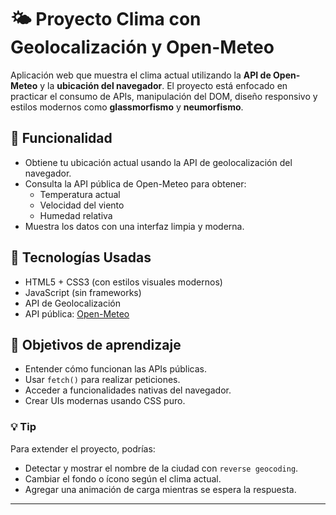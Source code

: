 # 🌤️ Proyecto Clima con Geolocalización y Open-Meteo

Aplicación web que muestra el clima actual utilizando la **API de Open-Meteo** y la **ubicación del navegador**. El proyecto está enfocado en practicar el consumo de APIs, manipulación del DOM, diseño responsivo y estilos modernos como **glassmorfismo** y **neumorfismo**.

## 🚀 Funcionalidad

- Obtiene tu ubicación actual usando la API de geolocalización del navegador.
- Consulta la API pública de Open-Meteo para obtener:
  - Temperatura actual
  - Velocidad del viento
  - Humedad relativa
- Muestra los datos con una interfaz limpia y moderna.

## 🧠 Tecnologías Usadas

- HTML5 + CSS3 (con estilos visuales modernos)
- JavaScript (sin frameworks)
- API de Geolocalización
- API pública: [Open-Meteo](https://open-meteo.com/)

## 📝 Objetivos de aprendizaje

- Entender cómo funcionan las APIs públicas.
- Usar `fetch()` para realizar peticiones.
- Acceder a funcionalidades nativas del navegador.
- Crear UIs modernas usando CSS puro.

### 💡 Tip

Para extender el proyecto, podrías:

- Detectar y mostrar el nombre de la ciudad con `reverse geocoding`.
- Cambiar el fondo o ícono según el clima actual.
- Agregar una animación de carga mientras se espera la respuesta.

---

